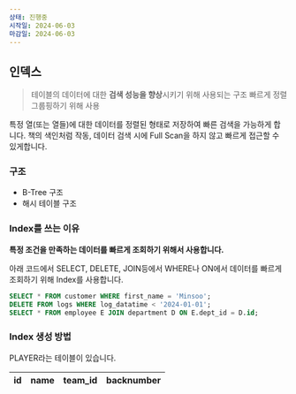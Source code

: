 ```yaml
---
상태: 진행중
시작일: 2024-06-03
마감일: 2024-06-03
---
```

## 인덱스
> 테이블의 데이터에 대한 **검색 성능을 향상**시키기 위해 사용되는 구조
> 빠르게 정렬 그룹핑하기 위해 사용

특정 열(또는 열들)에 대한 데이터를 정렬된 형태로 저장하여 빠른 검색을 가능하게 합니다.  책의 색인처럼 작동, 데이터 검색 시에 Full Scan을 하지 않고 빠르게 접근할 수 있게합니다.

### 구조
 - B-Tree 구조 
 - 해시 테이블 구조

### Index를 쓰는 이유
**특정 조건을 만족하는 데이터를 빠르게 조회하기 위해서 사용합니다.**

아래 코드에서 SELECT, DELETE, JOIN등에서 WHERE나 ON에서 데이터를 빠르게 조회하기 위해 Index를 사용합니다.
```SQL
SELECT * FROM customer WHERE first_name = 'Minsoo';
DELETE FROM logs WHERE log_datatime < '2024-01-01';
SELECT * FROM employee E JOIN department D ON E.dept_id = D.id;
```

### Index 생성 방법

PLAYER라는 테이블이 있습니다. 

| id  | name | team_id | backnumber |
| --- | ---- | ------- | ---------- |
